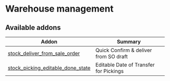 Warehouse management
================

[//]: # (addons)

Available addons
----------------
**Addon** | **Summary**
--- | ---
[stock_deliver_from_sale_order](stock_deliver_from_sale_order/) | Quick Confirm & deliver from SO draft
[stock_picking_editable_done_state](stock_picking_editable_done_state/) | Editable Date of Transfer for Pickings